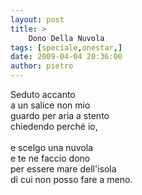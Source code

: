 ```yaml
---
layout: post
title: >
    Dono Della Nuvola
tags: [speciale,onestar,]
date: 2009-04-04 20:36:00
author: pietro
---
```

Seduto accanto<br/>a un salice non mio<br/>guardo per aria a stento<br/>chiedendo perché io,<br/><br/>e scelgo una nuvola<br/>e te ne faccio dono<br/>per essere mare dell'isola<br/>di cui non posso fare a meno.
